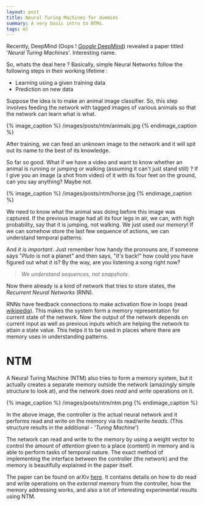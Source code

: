 ```yaml
---
layout: post
title: Neural Turing Machines for dummies
summary: A very basic intro to NTMs.
tags: ml
---
```


<span class="dropcap">R</span>ecently, DeepMind (Oops !
[*Google* DeepMind](http://deepmind.com/)) revealed a paper titled '*Neural
Turing Machines*'. Interesting name.

So, whats the deal here ? Basically, simple Neural Networks follow the following
steps in their working lifetime :

- Learning using a given training data
- Prediction on new data

Suppose the idea is to make an animal image classifier. So, this step involves
feeding the network with tagged images of various animals so that the network
can learn what is what.

{% image_caption %}
/images/posts/ntm/animals.jpg
{% endimage_caption %}

After training, we can feed an unknown image to the network and it will spit out
its name to the best of its knowledge.

So far so good. What if we have a video and want to know whether an animal is
running or jumping or walking (assuming it can't just stand still) ? If I give
you an image (a shot from video) of it with its four feet on the ground, can you
say anything? Maybe not.

{% image_caption %}
/images/posts/ntm/horse.jpg
{% endimage_caption %}

We need to know what the animal was doing before this image was captured. If the
previous image had all its four legs in air, we can, with high probability, say
that it is jumping, not walking. We just used our *memory*! If we can somehow
store the last few sequence of actions, we can understand temporal patterns.

And *it is important*. Just remember how handy the pronouns are, if someone says
"*Pluto* is not a planet" and then says, "*It's* back!" how could you have
figured out what *it* is? By the way, are you listening a song right now?

> *We understand sequences, not snapshots.*

Now there already is a kind of network that tries to store states, the
*Recurrent Neural Networks* (RNN).

RNNs have feedback connections to make activation flow in loops (read
[wikipedia](http://www.wikiwand.com/en/Recurrent_neural_network)). This makes
the system form a memory representation for current state of the network. Now
the output of the network depends on current input as well as previous inputs
which are helping the network to attain a state value. This helps it to be used
in places where there are memory uses in understanding patterns.

# NTM

A Neural Turing Machine (NTM) also tries to form a memory system, but it
actually creates a separate memory outside the network (amazingly simple
structure to look at), and the network does *read* and  *write* operations on
it.

{% image_caption %}
/images/posts/ntm/ntm.png
{% endimage_caption %}

In the above image, the controller is the actual neural network and it performs
read and write on the memory via its read/write *heads*. (This structure results
in the additional - '*Turing Machine*')

The network can read and write to the memory by using a weight vector to control
the amount of *attention* given to a place (content) in memory and is able to
perform tasks of temporal nature. The exact method of implementing the interface
between the controller (the network) and the memory is beautifully explained in
the paper itself.

The paper can be found on arXiv [here](http://arxiv.org/abs/1410.5401). It
contains details on how to do read and write operations on the *external* memory
from the controller, how the memory addressing works, and also a lot of
interesting experimental results using NTM.
